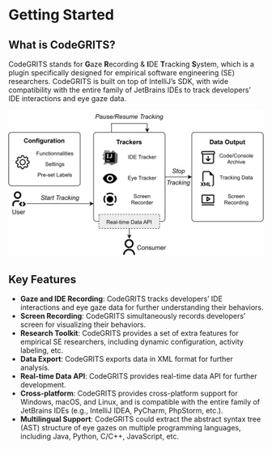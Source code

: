 # Getting Started

## What is CodeGRITS?

CodeGRITS stands for **G**aze **R**ecording & **I**DE **T**racking **S**ystem, which is a plugin specifically designed
for empirical software engineering (SE) researchers. CodeGRITS is built on top of IntelliJ’s SDK, with wide
compatibility with the entire family of JetBrains IDEs to track developers’ IDE interactions and eye gaze data.

<img src="./docs/imgs/overview.png" width="600">

## Key Features

- **Gaze and IDE Recording**: CodeGRITS tracks developers’ IDE interactions and eye gaze data for further understanding
  their behaviors.
- **Screen Recording**: CodeGRITS simultaneously records developers’ screen for visualizing their behaviors.
- **Research Toolkit**: CodeGRITS provides a set of extra features for empirical SE
  researchers, including dynamic configuration, activity labeling, etc.
- **Data Export**: CodeGRITS exports data in XML format for further analysis.
- **Real-time Data API**: CodeGRITS provides real-time data API for further
  development.
- **Cross-platform**: CodeGRITS provides cross-platform support for Windows, macOS,
  and Linux, and is compatible with the entire family of JetBrains IDEs (e.g., IntelliJ IDEA, PyCharm, PhpStorm, etc.).
- **Multilingual Support**: CodeGRITS could extract the abstract syntax tree (AST) structure of eye gazes on multiple
  programming languages, including Java, Python, C/C++, JavaScript, etc.
